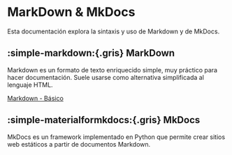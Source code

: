 # MarkDown & MkDocs

Esta documentación explora la sintaxis y uso de Markdown y de MkDocs.

## :simple-markdown:{.gris} MarkDown

Markdown es un formato de texto enriquecido simple, muy práctico para hacer documentación. Suele usarse como alternativa simplificada al lenguaje HTML.

[Markdown - Básico](markdown_basico.md)







## :simple-materialformkdocs:{.gris} MkDocs


MkDocs es un framework implementado en Python que permite crear sitios web estáticos a partir de documentos Markdown.



